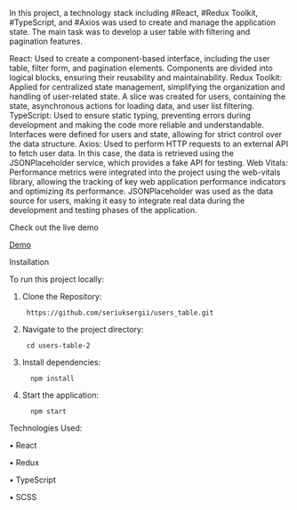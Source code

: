 In this project, a technology stack including #React, #Redux Toolkit, #TypeScript, and #Axios was used to create and manage the application state. The main task was to develop a user table with filtering and pagination features.

React: Used to create a component-based interface, including the user table, filter form, and pagination elements. Components are divided into logical blocks, ensuring their reusability and maintainability.
Redux Toolkit: Applied for centralized state management, simplifying the organization and handling of user-related state. A slice was created for users, containing the state, asynchronous actions for loading data, and user list filtering.
TypeScript: Used to ensure static typing, preventing errors during development and making the code more reliable and understandable. Interfaces were defined for users and state, allowing for strict control over the data structure.
Axios: Used to perform HTTP requests to an external API to fetch user data. In this case, the data is retrieved using the JSONPlaceholder service, which provides a fake API for testing.
Web Vitals: Performance metrics were integrated into the project using the web-vitals library, allowing the tracking of key web application performance indicators and optimizing its performance.
JSONPlaceholder was used as the data source for users, making it easy to integrate real data during the development and testing phases of the application.

Check out the live demo

[Demo](https://users-table-p9m9-6xq80q7j4-seriuksergiis-projects.vercel.app)

Installation

To run this project locally:

1.	Clone the Repository:

         https://github.com/seriuksergii/users_table.git

2.	Navigate to the project directory:

         cd users-table-2

3.	Install dependencies:

          npm install

4.	Start the application:
 
          npm start



Technologies Used:

•	React

•	Redux

•	TypeScript

•	SCSS








